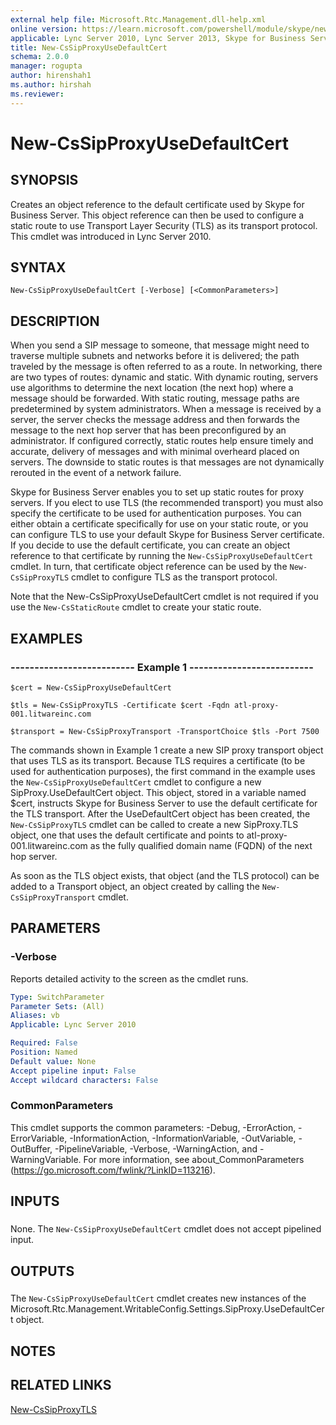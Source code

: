 ```yaml
---
external help file: Microsoft.Rtc.Management.dll-help.xml
online version: https://learn.microsoft.com/powershell/module/skype/new-cssipproxyusedefaultcert
applicable: Lync Server 2010, Lync Server 2013, Skype for Business Server 2015, Skype for Business Server 2019
title: New-CsSipProxyUseDefaultCert
schema: 2.0.0
manager: rogupta
author: hirenshah1
ms.author: hirshah
ms.reviewer:
---
```


# New-CsSipProxyUseDefaultCert

## SYNOPSIS
Creates an object reference to the default certificate used by Skype for Business Server. This object reference can then be used to configure a static route to use Transport Layer Security (TLS) as its transport protocol.
This cmdlet was introduced in Lync Server 2010.


## SYNTAX

```
New-CsSipProxyUseDefaultCert [-Verbose] [<CommonParameters>]
```

## DESCRIPTION
When you send a SIP message to someone, that message might need to traverse multiple subnets and networks before it is delivered; the path traveled by the message is often referred to as a route.
In networking, there are two types of routes: dynamic and static.
With dynamic routing, servers use algorithms to determine the next location (the next hop) where a message should be forwarded.
With static routing, message paths are predetermined by system administrators.
When a message is received by a server, the server checks the message address and then forwards the message to the next hop server that has been preconfigured by an administrator.
If configured correctly, static routes help ensure timely and accurate, delivery of messages and with minimal overheard placed on servers.
The downside to static routes is that messages are not dynamically rerouted in the event of a network failure.

Skype for Business Server enables you to set up static routes for proxy servers.
If you elect to use TLS (the recommended transport) you must also specify the certificate to be used for authentication purposes.
You can either obtain a certificate specifically for use on your static route, or you can configure TLS to use your default Skype for Business Server certificate.
If you decide to use the default certificate, you can create an object reference to that certificate by running the `New-CsSipProxyUseDefaultCert` cmdlet.
In turn, that certificate object reference can be used by the `New-CsSipProxyTLS` cmdlet to configure TLS as the transport protocol.

Note that the New-CsSipProxyUseDefaultCert cmdlet is not required if you use the `New-CsStaticRoute` cmdlet to create your static route.


## EXAMPLES

### -------------------------- Example 1 --------------------------
```
$cert = New-CsSipProxyUseDefaultCert

$tls = New-CsSipProxyTLS -Certificate $cert -Fqdn atl-proxy-001.litwareinc.com

$transport = New-CsSipProxyTransport -TransportChoice $tls -Port 7500
```

The commands shown in Example 1 create a new SIP proxy transport object that uses TLS as its transport.
Because TLS requires a certificate (to be used for authentication purposes), the first command in the example uses the `New-CsSipProxyUseDefaultCert` cmdlet to configure a new SipProxy.UseDefaultCert object.
This object, stored in a variable named $cert, instructs Skype for Business Server to use the default certificate for the TLS transport.
After the UseDefaultCert object has been created, the `New-CsSipProxyTLS` cmdlet can be called to create a new SipProxy.TLS object, one that uses the default certificate and points to atl-proxy-001.litwareinc.com as the fully qualified domain name (FQDN) of the next hop server.

As soon as the TLS object exists, that object (and the TLS protocol) can be added to a Transport object, an object created by calling the `New-CsSipProxyTransport` cmdlet.


## PARAMETERS

### -Verbose
Reports detailed activity to the screen as the cmdlet runs.

```yaml
Type: SwitchParameter
Parameter Sets: (All)
Aliases: vb
Applicable: Lync Server 2010

Required: False
Position: Named
Default value: None
Accept pipeline input: False
Accept wildcard characters: False
```

### CommonParameters
This cmdlet supports the common parameters: -Debug, -ErrorAction, -ErrorVariable, -InformationAction, -InformationVariable, -OutVariable, -OutBuffer, -PipelineVariable, -Verbose, -WarningAction, and -WarningVariable. For more information, see about_CommonParameters (https://go.microsoft.com/fwlink/?LinkID=113216).

## INPUTS

###  
None.
The `New-CsSipProxyUseDefaultCert` cmdlet does not accept pipelined input.

## OUTPUTS

###  
The `New-CsSipProxyUseDefaultCert` cmdlet creates new instances of the Microsoft.Rtc.Management.WritableConfig.Settings.SipProxy.UseDefaultCert object.

## NOTES

## RELATED LINKS

[New-CsSipProxyTLS](New-CsSipProxyTLS.md)
